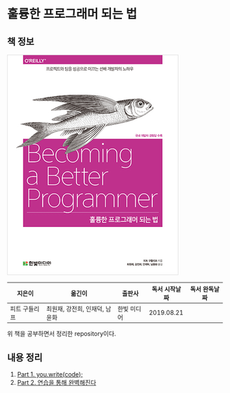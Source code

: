 # 훌륭한 프로그래머 되는 법

## 책 정보

![표지](images/becoming_a_better_programmer.jpg)

|지은이|옮긴이|출판사|독서 시작날짜|독서 완독날짜|
|----|-----|----|---------|----------|
|피트 구들리프|최원재, 강전희, 인재덕, 남윤화|한빛 미디어| 2019.08.21||

위 책을 공부하면서 정리한 repository이다.

## 내용 정리

1. [Part 1. you.write(code);](contents/part_1.md)
2. [Part 2. 연습을 통해 완벽해진다](contents/part_2.md)
